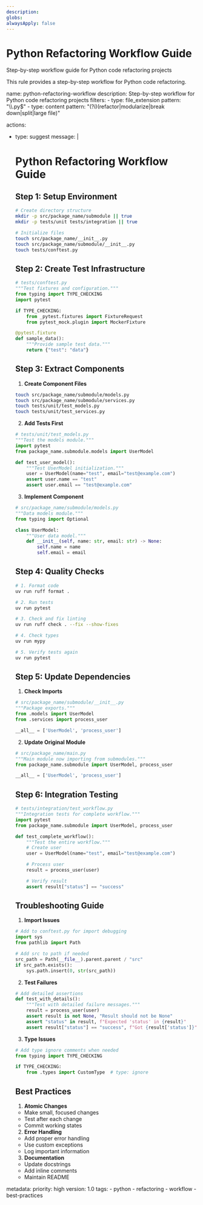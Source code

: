 ```yaml
---
description:
globs:
alwaysApply: false
---
```


# Python Refactoring Workflow Guide

Step-by-step workflow guide for Python code refactoring projects

This rule provides a step-by-step workflow for Python code refactoring.

<rule>
name: python-refactoring-workflow
description: Step-by-step workflow for Python code refactoring projects
filters:
  - type: file_extension
    pattern: "\\.py$"
  - type: content
    pattern: "(?i)(refactor|modularize|break down|split|large file)"

actions:
  - type: suggest
    message: |
      # Python Refactoring Workflow Guide

      ## Step 1: Setup Environment

      ```bash
      # Create directory structure
      mkdir -p src/package_name/submodule || true
      mkdir -p tests/unit tests/integration || true

      # Initialize files
      touch src/package_name/__init__.py
      touch src/package_name/submodule/__init__.py
      touch tests/conftest.py
      ```

      ## Step 2: Create Test Infrastructure

      ```python
      # tests/conftest.py
      """Test fixtures and configuration."""
      from typing import TYPE_CHECKING
      import pytest

      if TYPE_CHECKING:
          from _pytest.fixtures import FixtureRequest
          from pytest_mock.plugin import MockerFixture

      @pytest.fixture
      def sample_data():
          """Provide sample test data."""
          return {"test": "data"}
      ```

      ## Step 3: Extract Components

      1. **Create Component Files**
      ```bash
      touch src/package_name/submodule/models.py
      touch src/package_name/submodule/services.py
      touch tests/unit/test_models.py
      touch tests/unit/test_services.py
      ```

      2. **Add Tests First**
      ```python
      # tests/unit/test_models.py
      """Test the models module."""
      import pytest
      from package_name.submodule.models import UserModel

      def test_user_model():
          """Test UserModel initialization."""
          user = UserModel(name="test", email="test@example.com")
          assert user.name == "test"
          assert user.email == "test@example.com"
      ```

      3. **Implement Component**
      ```python
      # src/package_name/submodule/models.py
      """Data models module."""
      from typing import Optional

      class UserModel:
          """User data model."""
          def __init__(self, name: str, email: str) -> None:
              self.name = name
              self.email = email
      ```

      ## Step 4: Quality Checks

      ```bash
      # 1. Format code
      uv run ruff format .

      # 2. Run tests
      uv run pytest

      # 3. Check and fix linting
      uv run ruff check . --fix --show-fixes

      # 4. Check types
      uv run mypy

      # 5. Verify tests again
      uv run pytest
      ```

      ## Step 5: Update Dependencies

      1. **Check Imports**
      ```python
      # src/package_name/submodule/__init__.py
      """Package exports."""
      from .models import UserModel
      from .services import process_user

      __all__ = ['UserModel', 'process_user']
      ```

      2. **Update Original Module**
      ```python
      # src/package_name/main.py
      """Main module now importing from submodules."""
      from package_name.submodule import UserModel, process_user

      __all__ = ['UserModel', 'process_user']
      ```

      ## Step 6: Integration Testing

      ```python
      # tests/integration/test_workflow.py
      """Integration tests for complete workflow."""
      import pytest
      from package_name.submodule import UserModel, process_user

      def test_complete_workflow():
          """Test the entire workflow."""
          # Create user
          user = UserModel(name="test", email="test@example.com")

          # Process user
          result = process_user(user)

          # Verify result
          assert result["status"] == "success"
      ```

      ## Troubleshooting Guide

      1. **Import Issues**
      ```python
      # Add to conftest.py for import debugging
      import sys
      from pathlib import Path

      # Add src to path if needed
      src_path = Path(__file__).parent.parent / "src"
      if src_path.exists():
          sys.path.insert(0, str(src_path))
      ```

      2. **Test Failures**
      ```python
      # Add detailed assertions
      def test_with_details():
          """Test with detailed failure messages."""
          result = process_user(user)
          assert result is not None, "Result should not be None"
          assert "status" in result, f"Expected 'status' in {result}"
          assert result["status"] == "success", f"Got {result['status']}"
      ```

      3. **Type Issues**
      ```python
      # Add type ignore comments when needed
      from typing import TYPE_CHECKING

      if TYPE_CHECKING:
          from .types import CustomType  # type: ignore
      ```

      ## Best Practices

      1. **Atomic Changes**
      - Make small, focused changes
      - Test after each change
      - Commit working states

      2. **Error Handling**
      - Add proper error handling
      - Use custom exceptions
      - Log important information

      3. **Documentation**
      - Update docstrings
      - Add inline comments
      - Maintain README

metadata:
  priority: high
  version: 1.0
  tags:
    - python
    - refactoring
    - workflow
    - best-practices
</rule>
